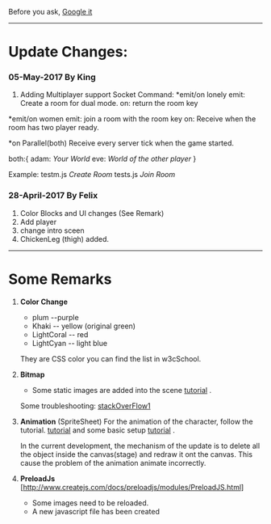 Before you ask,
[Google it](https://www.google.com)

***

# Update Changes:
### **05-May-2017** By King
1. Adding Multiplayer support
Socket Command:
*emit/on lonely 
   emit: Create a room for dual mode.
   on: return the room key
   
*emit/on women
   emit: join a room with the room key
   on: Receive when the room has two player ready.
    
*on Parallel(both)
   Receive every server tick when the game started.
   
   both:{
   adam: *Your World* 
   eve:  *World of the other player*
   }


Example:
 testm.js *Create Room*
 tests.js *Join Room*

### **28-April-2017** By Felix
1. Color Blocks and UI changes (See Remark)
2. Add player
3. change intro sceen
4. ChickenLeg (thigh) added.

***
# Some Remarks 
1. **Color Change**
    * plum  --purple
    * Khaki  -- yellow  (original green)
    * LightCoral -- red
    * LightCyan  -- light blue
  
    They are CSS color you can find the list in w3cSchool.
  
2. **Bitmap**
    * Some static images are added into the scene
[tutorial](http://createjs.com/docs/easeljs/classes/Bitmap.html)
. 

    Some troubleshooting: [stackOverFlow1](http://stackoverflow.com/questions/20850634/easeljs-not-showing-bitmap/20860996#20860996)


3. **Animation** (SpriteSheet)
For the animation of the character, follow the tutorial.
[tutorial](http://createjs.com/docs/easeljs/classes/SpriteSheet.html)
and some basic setup
[tutorial](http://www.createjs.com/tutorials/Animation%20and%20Ticker/)
.

     In the current development, the mechanism of the update is to delete all the object
 inside the canvas(stage) and redraw it ont the canvas.
 This cause the problem of the animation animate incorrectly.

4. **PreloadJs**
[http://www.createjs.com/docs/preloadjs/modules/PreloadJS.html]
    * Some images need to be reloaded.
    * A new javascript file has been created



